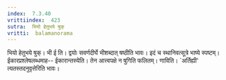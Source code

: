 ```yaml
---
index:  7.3.40
vrittiindex:  423
sutra:  भियो हेतुभये षुक्
vritti:  balamanorama 
---
```


भियो हेतुभये षुक्। भी ई ति। द्वयोः सवर्णदीर्घे भीशब्दात् षष्ठीति भावः। इदं च स्थानिवत्सूत्रे भाष्ये स्पष्टम्। ईकारप्रश्लेषलब्धमाह-- ईकारान्तस्येति। तेन आत्त्वपक्षे न षुगिति फलितम्। णाविति। `अर्तिह्यी' त्यतस्तदनुवृत्तेरिति भावः। 

